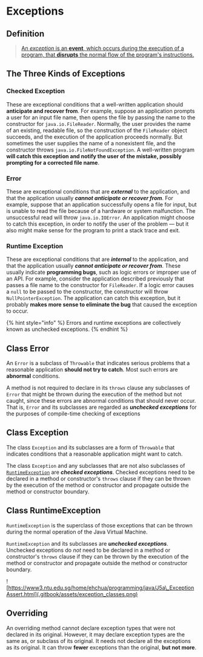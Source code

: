 # Exceptions

## Definition

> [An _exception_ is an **event**, which occurs during the execution of a program, that **disrupts** the normal flow of the program's instructions.](https://docs.oracle.com/javase/tutorial/essential/exceptions/definition.html)

## The Three Kinds of Exceptions

### Checked Exception

These are exceptional conditions that a well-written application should **anticipate and recover from**. For example, suppose an application prompts a user for an input file name, then opens the file by passing the name to the constructor for `java.io.FileReader`. Normally, the user provides the name of an existing, readable file, so the construction of the `FileReader` object succeeds, and the execution of the application proceeds normally. But sometimes the user supplies the name of a nonexistent file, and the constructor throws `java.io.FileNotFoundException`. A well-written program **will catch this exception and notify the user of the mistake, possibly prompting for a corrected file name**.

### Error

These are exceptional conditions that are _**external**_ to the application, and that the application usually _**cannot anticipate or recover from**_. For example, suppose that an application successfully opens a file for input, but is unable to read the file because of a hardware or system malfunction. The unsuccessful read will throw `java.io.IOError`. An application might choose to catch this exception, in order to notify the user of the problem — but it also might make sense for the program to print a stack trace and exit.

### Runtime Exception

These are exceptional conditions that are _**internal**_ to the application, and that the application usually _**cannot anticipate or recover from**_. These usually indicate **programming bugs**, such as logic errors or improper use of an API. For example, consider the application described previously that passes a file name to the constructor for `FileReader`. If a logic error causes a `null` to be passed to the constructor, the constructor will throw `NullPointerException`. The application can catch this exception, but it probably **makes more sense to eliminate the bug** that caused the exception to occur.

{% hint style="info" %}
Errors and runtime exceptions are collectively known as unchecked exceptions.
{% endhint %}

## Class Error

An `Error` is a subclass of `Throwable` that indicates serious problems that a reasonable application **should not try to catch**. Most such errors are **abnormal** conditions. 

A method is not required to declare in its `throws` clause any subclasses of `Error` that might be thrown during the execution of the method but not caught, since these errors are abnormal conditions that should never occur. That is, `Error` and its subclasses are regarded as _**unchecked exceptions**_ for the purposes of compile-time checking of exceptions

## Class Exception

The class `Exception` and its subclasses are a form of `Throwable` that indicates conditions that a reasonable application might want to catch.

The class `Exception` and any subclasses that are not also subclasses of [`RuntimeException`](https://docs.oracle.com/javase/8/docs/api/java/lang/RuntimeException.html) are _**checked exceptions**_. Checked exceptions need to be declared in a method or constructor's `throws` clause if they can be thrown by the execution of the method or constructor and propagate outside the method or constructor boundary.

## Class RuntimeException

`RuntimeException` is the superclass of those exceptions that can be thrown during the normal operation of the Java Virtual Machine.

`RuntimeException` and its subclasses are _**unchecked exceptions**_. Unchecked exceptions do _not_ need to be declared in a method or constructor's `throws` clause if they can be thrown by the execution of the method or constructor and propagate outside the method or constructor boundary.

![https://www3.ntu.edu.sg/home/ehchua/programming/java/J5a\_ExceptionAssert.html](.gitbook/assets/exception_classes.png)

## Overriding

An overriding method cannot declare exception types that were not declared in its original. However, it may declare exception types are the same as, or subclass of its original. It needs not declare all the exceptions as its original. It can throw **fewer** exceptions than the original, **but not more**.

